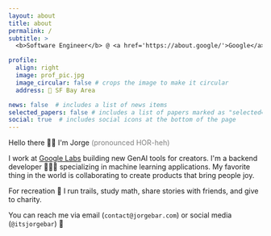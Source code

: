```yaml
---
layout: about
title: about
permalink: /
subtitle: > 
  <b>Software Engineer</b> @ <a href='https://about.google/'>Google</a> • <b>Previously:</b><a href='https://about.meta.com/'> Meta</a>

profile:
  align: right
  image: prof_pic.jpg
  image_circular: false # crops the image to make it circular
  address: 📍 SF Bay Area

news: false  # includes a list of news items
selected_papers: false # includes a list of papers marked as "selected={true}"
social: true  # includes social icons at the bottom of the page
---
```

Hello there 👋🏼 I'm Jorge <span style="color:grey">(pronounced HOR-heh)</span> 

I work at <a href='https://labs.google/'>Google Labs</a>  building new GenAI tools for creators. I'm a backend developer 👨🏻‍💻 specializing in machine learning applications. My favorite thing in the world is collaborating to create products that bring people joy. 

For recreation 🌈 I run trails, study math, share stories with friends, and give to charity.

You can reach me via email (`contact@jorgebar.com`) or social media (`@itsjorgebar`) 📲